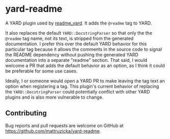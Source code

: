 # yard-readme

A YARD plugin used by [readme_yard](https://github.com/mattruzicka/readme_yard). It adds the `@readme` tag to YARD.

It also replaces the default `YARD::DocstringParser` so that only the the `@readme` tag name, not its text, is stripped from the generated documentation. I prefer this over the default YARD behavior for this particular tag because it allows the comments in the source code to signal the README dependency without pushing the generated YARD documentation into a separate "readme" section. That said, I would welcome a PR that adds the default behavior as an option, as I think it could be preferable for some use cases.

Ideally, I or someone would open a YARD PR to make leaving the tag text an option when registering a tag. This plugin's current behavior of replacing the `YARD::DocstringParser` could potentially conflict with other YARD plugins and is also more vulnerable to change.

## Contributing

Bug reports and pull requests are welcome on GitHub at https://github.com/mattruzicka/yard-readme.
